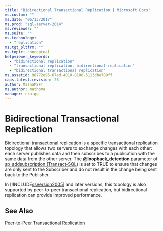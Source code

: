 ```yaml
---
title: "Bidirectional Transactional Replication | Microsoft Docs"
ms.custom: ""
ms.date: "06/13/2017"
ms.prod: "sql-server-2014"
ms.reviewer: ""
ms.suite: ""
ms.technology: 
  - "replication"
ms.tgt_pltfrm: ""
ms.topic: conceptual
helpviewer_keywords: 
  - "bidirectional replication"
  - "transactional replication, bidirectional replication"
  - "bidirectional transactional replication"
ms.assetid: 98772e95-67ed-4010-8108-5113dbe709ff
caps.latest.revision: 26
author: MashaMSFT
ms.author: mathoma
manager: craigg
---
```

# Bidirectional Transactional Replication
  Bidirectional transactional replication is a specific transactional replication topology that allows two servers to exchange changes with each other: each server publishes data and then subscribes to a publication with the same data from the other server. The **@loopback_detection** parameter of [sp_addsubscription &#40;Transact-SQL&#41;](/sql/relational-databases/system-stored-procedures/sp-addsubscription-transact-sql) is set to TRUE to ensure that changes are only sent to the Subscriber and do not result in the change being sent back to the Publisher.  
  
 In [!INCLUDE[ssVersion2005](../../../includes/ssversion2005-md.md)] and later versions, this topology is also supported by peer-to-peer transactional replication, but bidirectional replication can provide improved performance.  
  
## See Also  
 [Peer-to-Peer Transactional Replication](peer-to-peer-transactional-replication.md)  
  
  
